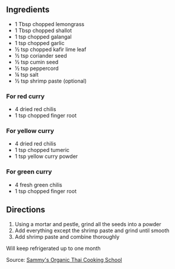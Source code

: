 ---
---

## Ingredients
 - 1 Tbsp chopped lemongrass
 - 1 Tbsp chopped shallot
 - 1 tsp chopped galangal
 - 1 tsp chopped garlic
 - &frac12; tsp chopped kafir lime leaf
 - &frac12; tsp coriander seed
 - &frac12; tsp cumin seed
 - &frac12; tsp peppercord
 - &frac14; tsp salt
 - &frac12; tsp shrimp paste (optional)

### For red curry
 - 4 dried red chilis
 - 1 tsp chopped finger root

### For yellow curry
- 4 dried red chilis
- 1 tsp chopped tumeric
- 1 tsp yellow curry powder

### For green curry
 - 4 fresh green chilis
 - 1 tsp chopped finger root


## Directions
1. Using a mortar and pestle, grind all the seeds into a powder
2. Add everything except the shrimp paste and grind until smooth
3. Add shrimp paste and combine thoroughly

Will keep refrigerated up to one month

Source: [Sammy's Organic Thai Cooking School](https://www.facebook.com/Sammy-Organic-Thai-Cooking-School-121424394552150/)